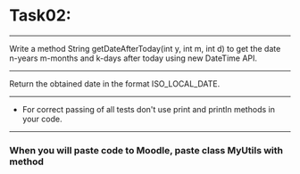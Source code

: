 # Task02:

---
Write a method String getDateAfterToday(int y, int m, int d)
to get the date n-years m-months and k-days after today
using new DateTime API.

---
Return the obtained date in the format ISO_LOCAL_DATE.

---
* For correct passing of all tests don't use print and println methods in your code.

---
### When you will paste code to Moodle, paste class MyUtils with method
